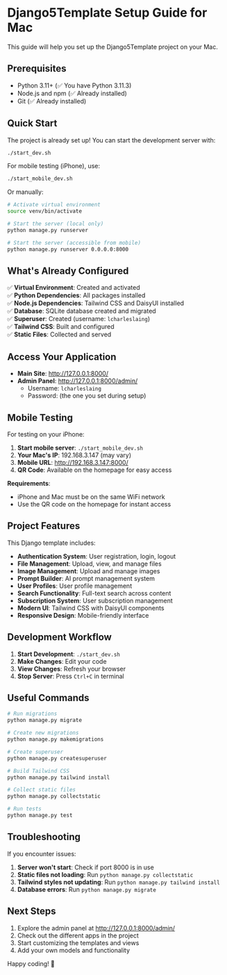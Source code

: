 # Django5Template Setup Guide for Mac

This guide will help you set up the Django5Template project on your Mac.

## Prerequisites

- Python 3.11+ (✅ You have Python 3.11.3)
- Node.js and npm (✅ Already installed)
- Git (✅ Already installed)

## Quick Start

The project is already set up! You can start the development server with:

```bash
./start_dev.sh
```

For mobile testing (iPhone), use:

```bash
./start_mobile_dev.sh
```

Or manually:

```bash
# Activate virtual environment
source venv/bin/activate

# Start the server (local only)
python manage.py runserver

# Start the server (accessible from mobile)
python manage.py runserver 0.0.0.0:8000
```

## What's Already Configured

✅ **Virtual Environment**: Created and activated  
✅ **Python Dependencies**: All packages installed  
✅ **Node.js Dependencies**: Tailwind CSS and DaisyUI installed  
✅ **Database**: SQLite database created and migrated  
✅ **Superuser**: Created (username: `lcharleslaing`)  
✅ **Tailwind CSS**: Built and configured  
✅ **Static Files**: Collected and served  

## Access Your Application

- **Main Site**: http://127.0.0.1:8000/
- **Admin Panel**: http://127.0.0.1:8000/admin/
  - Username: `lcharleslaing`
  - Password: (the one you set during setup)

## Mobile Testing

For testing on your iPhone:

1. **Start mobile server**: `./start_mobile_dev.sh`
2. **Your Mac's IP**: 192.168.3.147 (may vary)
3. **Mobile URL**: http://192.168.3.147:8000/
4. **QR Code**: Available on the homepage for easy access

**Requirements**:
- iPhone and Mac must be on the same WiFi network
- Use the QR code on the homepage for instant access

## Project Features

This Django template includes:

- **Authentication System**: User registration, login, logout
- **File Management**: Upload, view, and manage files
- **Image Management**: Upload and manage images
- **Prompt Builder**: AI prompt management system
- **User Profiles**: User profile management
- **Search Functionality**: Full-text search across content
- **Subscription System**: User subscription management
- **Modern UI**: Tailwind CSS with DaisyUI components
- **Responsive Design**: Mobile-friendly interface

## Development Workflow

1. **Start Development**: `./start_dev.sh`
2. **Make Changes**: Edit your code
3. **View Changes**: Refresh your browser
4. **Stop Server**: Press `Ctrl+C` in terminal

## Useful Commands

```bash
# Run migrations
python manage.py migrate

# Create new migrations
python manage.py makemigrations

# Create superuser
python manage.py createsuperuser

# Build Tailwind CSS
python manage.py tailwind install

# Collect static files
python manage.py collectstatic

# Run tests
python manage.py test
```

## Troubleshooting

If you encounter issues:

1. **Server won't start**: Check if port 8000 is in use
2. **Static files not loading**: Run `python manage.py collectstatic`
3. **Tailwind styles not updating**: Run `python manage.py tailwind install`
4. **Database errors**: Run `python manage.py migrate`

## Next Steps

1. Explore the admin panel at http://127.0.0.1:8000/admin/
2. Check out the different apps in the project
3. Start customizing the templates and views
4. Add your own models and functionality

Happy coding! 🚀 